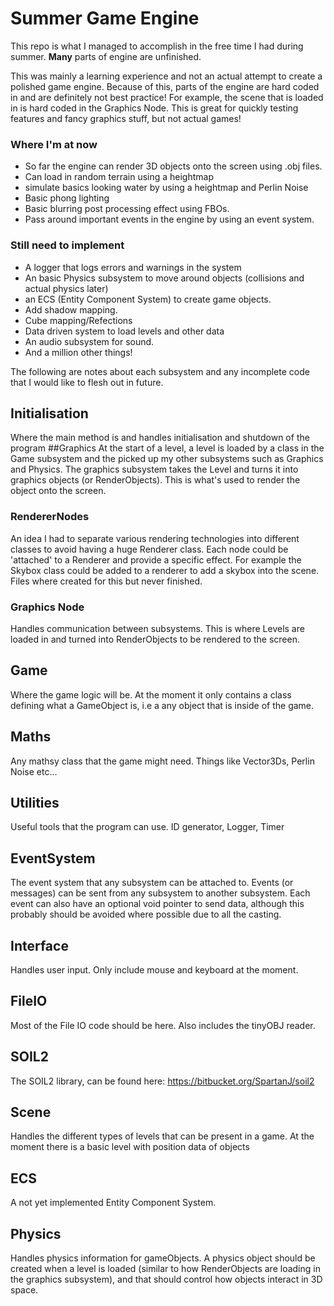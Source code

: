 #  Summer Game Engine
This repo is what I managed to accomplish in the free time I had during summer. **Many** parts of engine are unfinished. 

This was mainly a learning experience and not an actual attempt to create a polished game engine. Because of this, parts of the engine are hard coded in and are definitely not best practice! For example, the scene that is loaded in is hard coded in the Graphics Node. 
This is great for quickly testing features and fancy graphics stuff, but not actual games! 



### Where I'm at now
- So far the engine can render 3D objects onto the screen using .obj files.
- Can load in random terrain using a heightmap
- simulate basics looking water by using a heightmap and Perlin Noise
- Basic phong lighting
- Basic blurring post processing effect using FBOs.
- Pass around important events in the engine by using an event system.

### Still need to implement
- A logger that logs errors and warnings in the system
- An basic Physics subsystem to move around objects (collisions and actual physics later)
- an ECS (Entity Component System) to create game objects.
- Add shadow mapping.
- Cube mapping/Refections
- Data driven system to load levels and other data
- An audio subsystem for sound. 
- And a million other things!

The following are notes about each subsystem and any incomplete code that I would like to flesh out in future.

## Initialisation
Where the main method is and handles initialisation and shutdown of the program
##Graphics
At the start of a level, a level is loaded by a class in the Game subsystem and the picked up my other subsystems such as Graphics and Physics. The graphics subsystem takes the Level and turns it into graphics objects (or RenderObjects). This is what's used to render the object onto the screen. 

### RendererNodes
An idea I had to separate various rendering technologies into different classes to avoid having a huge Renderer class. Each node could be 'attached' to a Renderer and provide a specific effect. For example the Skybox class could be added to a renderer to add a skybox into the scene. Files where created for this but never finished.

### Graphics Node
Handles communication between subsystems. This is where Levels are loaded in and turned into RenderObjects to be rendered to the screen.

## Game
Where the game logic will be. At the moment it only contains a class defining what a GameObject is, i.e a any object that is inside of the game. 

## Maths
Any mathsy class that the game might need. Things like Vector3Ds, Perlin Noise etc...

## Utilities
Useful tools that the program can use. ID generator, Logger, Timer

## EventSystem
The event system that any subsystem can be attached to. Events (or messages) can be sent from any subsystem to another subsystem. Each event can also have an optional void pointer to send data, although this probably should be avoided where possible due to all the casting. 

## Interface
Handles user input. Only include mouse and keyboard at the moment.

## FileIO
Most of the File IO code should be here. Also includes the tinyOBJ reader.

## SOIL2
The SOIL2 library, can be found here: https://bitbucket.org/SpartanJ/soil2

## Scene
Handles the different types of levels that can be present in a game. At the moment there is a basic level with position data of objects

## ECS
A not yet implemented Entity Component System.

## Physics
Handles physics information for gameObjects. A physics object should be created when a level is loaded (similar to how RenderObjects are loading in the graphics subsystem), and that should control how objects interact in 3D space. 




